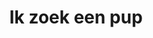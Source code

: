 ---
title: Ik zoek een pup
has_intro: true
intro_content: >
  Ben je op zoek naar een pup? Wend je tot jouw dierenarts die samen met jou op zoek kan gaan naar het meest geschikte nestje in de Link4Vets database. Voor de voorbereiding van jouw aankoop verwijzen we je naar de nuttige informatie die je vindt bij
intro_actions:
- label: Pup4Life
  url: 'https://www.pup4life.be'
  style: secondary
has_more_link: true
more_link_text: Lees Verder
layout: home
---